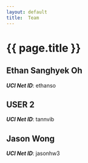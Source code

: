 ```yaml
---
layout: default
title:  Team
---
```


# {{ page.title }}


## Ethan Sanghyek Oh
***UCI Net ID***: ethanso

## USER 2
***UCI Net ID***: tannvib

## Jason Wong
***UCI Net ID***: jasonhw3
